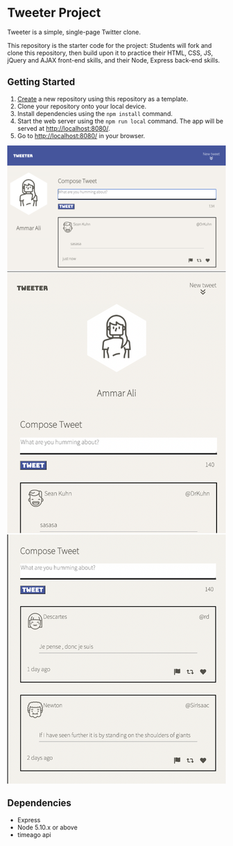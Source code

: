 # Tweeter Project

Tweeter is a simple, single-page Twitter clone.

This repository is the starter code for the project: Students will fork and clone this repository, then build upon it to practice their HTML, CSS, JS, jQuery and AJAX front-end skills, and their Node, Express back-end skills.

## Getting Started

1. [Create](https://docs.github.com/en/repositories/creating-and-managing-repositories/creating-a-repository-from-a-template) a new repository using this repository as a template.
2. Clone your repository onto your local device.
3. Install dependencies using the `npm install` command.
4. Start the web server using the `npm run local` command. The app will be served at <http://localhost:8080/>.
5. Go to <http://localhost:8080/> in your browser.

!["Desktop View"](https://github.com/nomadicafrican/tweeterassignment/blob/master/public/images/Screen%20Shot%202021-11-18%20at%207.35.28%20PM.png?raw=true)
!["Mobile view"](https://github.com/nomadicafrican/tweeterassignment/blob/master/public/images/Screen%20Shot%202021-11-18%20at%207.39.59%20PM.png?raw=true)
!["Tweeting on Mobile View"](https://github.com/nomadicafrican/tweeterassignment/blob/master/public/images/Screen%20Shot%202021-11-18%20at%208.01.08%20PM.png?raw=true)

## Dependencies

- Express
- Node 5.10.x or above
- timeago api
